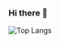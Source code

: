 ### Hi there 👋

![Top Langs](https://github-readme-stats.vercel.app/api/top-langs/?username=neonewb&layout=compact)
